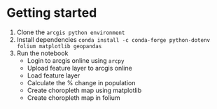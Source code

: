 # Getting started

1. Clone the `arcgis python environment`
2. Install dependencies `conda install -c conda-forge python-dotenv folium matplotlib geopandas`
3. Run the notebook
   - Login to arcgis online using `arcpy`
   - Upload feature layer to arcgis online
   - Load feature layer
   - Calculate the % change in population
   - Create choropleth map using matplotlib
   - Create choropleth map in folium
